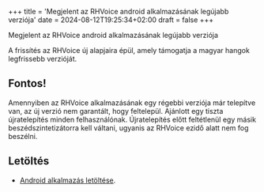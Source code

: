 +++
title = 'Megjelent az RHVoice android alkalmazásának legújabb verziója'
date = 2024-08-12T19:25:34+02:00
draft = false
+++

Megjelent az RHVoice android alkalmazásának legújabb verziója

A frissítés az RHVoice új alapjaira épül, amely támogatja a magyar hangok legfrissebb verzióját.

## Fontos!

Amennyiben az RHVoice alkalmazásának egy régebbi verziója már telepítve van, az új verzió nem garantált, hogy feltelepül. Ajánlott egy tiszta újratelepítés minden felhasználónak.
Újratelepítés előtt feltétlenül egy másik beszédszintetizátorra kell váltani, ugyanis az RHVoice ezidő alatt nem fog beszélni.

## Letöltés

* [Android alkalmazás letöltése](https://storage.cyrmax.ru/rhvoice/vce/RHVoice-core-dev-lang-signed.apk).
